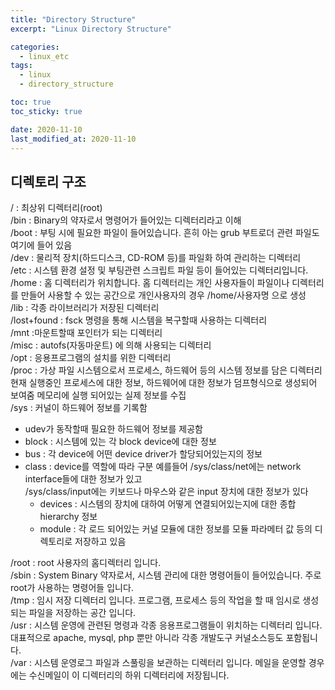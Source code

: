 ```yaml
---
title: "Directory Structure"
excerpt: "Linux Directory Structure"

categories:
  - linux_etc
tags:
  - linux
  - directory_structure

toc: true
toc_sticky: true

date: 2020-11-10
last_modified_at: 2020-11-10
---
```

## 디렉토리 구조

/ : 최상위 디렉터리(root)  
/bin : Binary의 약자로서 명령어가 들어있는 디렉터리라고 이해  
/boot : 부팅 시에 필요한 파일이 들어있습니다. 흔히 아는 grub 부트로더 관련 파일도 여기에 들어 있음  
/dev : 물리적 장치(하드디스크, CD-ROM 등)를 파일화 하여 관리하는 디렉터리  
/etc : 시스템 환경 설정 및 부팅관련 스크립트 파일 등이 들어있는 디렉터리입니다.  
/home : 홈 디렉터리가 위치합니다. 홈 디렉터리는 개인 사용자들이 파일이나 디렉터리를 만들어 사용할 수 있는 공간으로 개인사용자의 경우 /home/사용자명 으로 생성  
/lib : 각종 라이브러리가 저장된 디렉터리  
/lost+found : fsck 명령을 통해 시스템을 복구할때 사용하는 디렉터리  
/mnt :마운트할때 포인터가 되는 디렉터리  
/misc : autofs(자동마운트) 에 의해 사용되는 디렉터리  
/opt : 응용프로그램의 설치를 위한 디렉터리  
/proc : 가상 파일 시스템으로서 프로세스, 하드웨어 등의 시스템 정보를 담은 디렉터리
현재 실행중인 프로세스에 대한 정보, 하드웨어에 대한 정보가 덤프형식으로 생성되어 보여줌
메모리에 실행 되어있는 실제 정보를 수집  
/sys :  커널이 하드웨어 정보를 기록함
- udev가 동작할때 필요한 하드웨어 정보를 제공함
- block : 시스템에 있는 각 block device에 대한 정보
- bus : 각 device에 어떤 device driver가 할당되어있는지의 정보
- class : device를 역할에 따라 구분
	예를들어 /sys/class/net에는 network interface들에 대한 정보가 있고  
	/sys/class/input에는 키보드나 마우스와 같은 input 장치에 대한 정보가 있다
     - devices  : 시스템의 장치에 대하여 어떻게 연결되어있는지에 대한 종합 hierarchy 정보
     - module   : 각 로드 되어있는 커널 모듈에 대한 정보를 모듈 파라메터 값 등의 디렉토리로 저장하고 있음
 
/root : root 사용자의 홈디렉터리 입니다.  
/sbin : System Binary 약자로서, 시스템 관리에 대한 명령어들이 들어있습니다. 주로 root가 사용하는 명령어들 입니다.  
/tmp : 임시 저장 디렉터리 입니다. 프로그램, 프로세스 등의 작업을 할 때 임시로 생성되는 파일을 저장하는 공간 입니다.  
/usr : 시스템 운영에 관련된 명령과 각종 응용프로그램들이 위치하는 디렉터리 입니다. 대표적으로 apache, mysql, php 뿐만 아니라 각종 개발도구 커널소스등도 포함됩니다.  
/var : 시스템 운영로그 파일과 스풀링을 보관하는 디렉터리 입니다. 메일을 운영할 경우에는 수신메일이 이 디렉터리의 하위 디렉터리에 저장됩니다.




